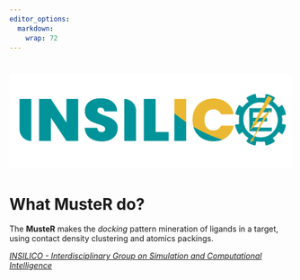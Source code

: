 ```yaml
---
editor_options: 
  markdown: 
    wrap: 72
---
```


# ![](images/insilico.png)

# What MusteR do?

The **MusteR** makes the *docking* pattern mineration of ligands in a
target, using contact density clustering and atomics packings.

[*INSILICO - Interdisciplinary Group on Simulation and Computational
Intelligence*](http://dgp.cnpq.br/dgp/espelhogrupo/166676)
